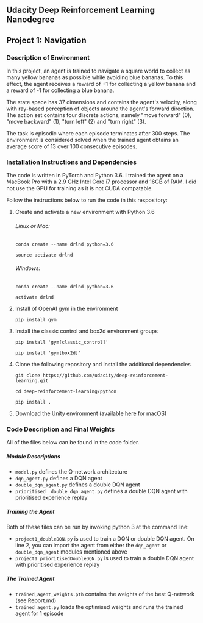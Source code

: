 ## Udacity Deep Reinforcement Learning Nanodegree 
## Project 1: Navigation

### Description of Environment

In this project, an agent is trained to navigate a square world to collect as many yellow bananas as possible while avoiding blue bananas. To this effect, the agent receives a reward of +1 for collecting a yellow banana and a reward of -1 for collecting a blue banana. 

The state space has 37 dimensions and contains the agent's velocity, along with ray-based perception of objects around the agent's forward direction. The action set contains four discrete actions, namely "move forward" (0), "move backward" (1), "turn left" (2) and "turn right" (3). 

The task is episodic where each episode terminates after 300 steps. The environment is considered solved when the trained agent obtains an average score of 13 over 100 consecutive episodes.


### Installation Instructions and Dependencies

The code is written in PyTorch and Python 3.6. I trained the agent on a MacBook Pro with a 2.9 GHz Intel Core i7 processor and 16GB of RAM. I did not use the GPU for training as it is not CUDA compatable. 

Follow the instructions below to run the code in this respository:

1. Create and activate a new environment with Python 3.6
    
   ###### Linux or Mac:
   
    `conda create --name drlnd python=3.6`
    
    `source activate drlnd`

   ###### Windows:

    `conda create --name drlnd python=3.6`
    
    `activate drlnd`

1. Install of OpenAI gym in the environment

   `pip install gym`
 
1. Install the classic control and box2d environment groups

   `pip install 'gym[classic_control]'`
   
   `pip install 'gym[box2d]'`

1. Clone the following repository and install the additional dependencies

   `git clone https://github.com/udacity/deep-reinforcement-learning.git`
   
   `cd deep-reinforcement-learning/python`
   
   `pip install .`

1. Download the Unity environment (available [here](https://s3-us-west-1.amazonaws.com/udacity-drlnd/P1/Banana/Banana.app.zip) for macOS)


### Code Description and Final Weights

All of the files below can be found in the code folder.

##### Module Descriptions

- `model.py` defines the Q-network architecture
- `dqn_agent.py` defines a DQN agent
- `double_dqn_agent.py` defines a double DQN agent
- `prioritised_ double_dqn_agent.py` defines a double DQN agent with prioritised experience replay

##### Training the Agent

Both of these files can be run by invoking python 3 at the command line:

- `project1_doubleDQN.py` is used to train a DQN or double DQN agent. On line 2, you can import the agent from either the `dqn_agent` or `double_dqn_agent` modules mentioned above
- `project1_prioritisedDoubleDQN.py` is used to train a double DQN agent with prioritised experience replay


##### The Trained Agent

- `trained_agent_weights.pth` contains the weights of the best Q-network (see Report.md)
- `trained_agent.py` loads the optimised weights and runs the trained agent for 1 episode

   
